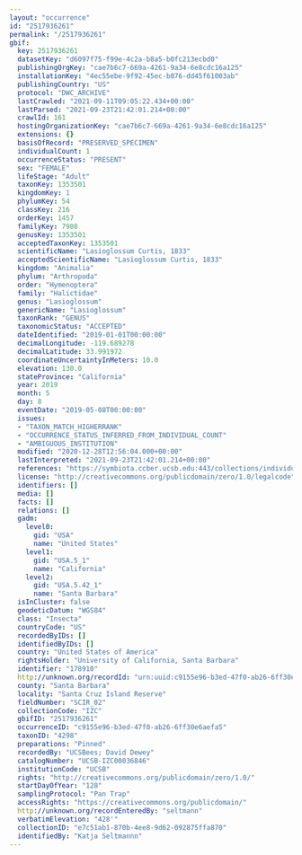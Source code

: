 ```yaml
---
layout: "occurrence"
id: "2517936261"
permalink: "/2517936261"
gbif:
  key: 2517936261
  datasetKey: "d6097f75-f99e-4c2a-b8a5-b0fc213ecbd0"
  publishingOrgKey: "cae7b6c7-669a-4261-9a34-6e8cdc16a125"
  installationKey: "4ec55ebe-9f92-45ec-b076-dd45f61003ab"
  publishingCountry: "US"
  protocol: "DWC_ARCHIVE"
  lastCrawled: "2021-09-11T09:05:22.434+00:00"
  lastParsed: "2021-09-23T21:42:01.214+00:00"
  crawlId: 161
  hostingOrganizationKey: "cae7b6c7-669a-4261-9a34-6e8cdc16a125"
  extensions: {}
  basisOfRecord: "PRESERVED_SPECIMEN"
  individualCount: 1
  occurrenceStatus: "PRESENT"
  sex: "FEMALE"
  lifeStage: "Adult"
  taxonKey: 1353501
  kingdomKey: 1
  phylumKey: 54
  classKey: 216
  orderKey: 1457
  familyKey: 7908
  genusKey: 1353501
  acceptedTaxonKey: 1353501
  scientificName: "Lasioglossum Curtis, 1833"
  acceptedScientificName: "Lasioglossum Curtis, 1833"
  kingdom: "Animalia"
  phylum: "Arthropoda"
  order: "Hymenoptera"
  family: "Halictidae"
  genus: "Lasioglossum"
  genericName: "Lasioglossum"
  taxonRank: "GENUS"
  taxonomicStatus: "ACCEPTED"
  dateIdentified: "2019-01-01T00:00:00"
  decimalLongitude: -119.689278
  decimalLatitude: 33.991972
  coordinateUncertaintyInMeters: 10.0
  elevation: 130.0
  stateProvince: "California"
  year: 2019
  month: 5
  day: 8
  eventDate: "2019-05-08T00:00:00"
  issues:
  - "TAXON_MATCH_HIGHERRANK"
  - "OCCURRENCE_STATUS_INFERRED_FROM_INDIVIDUAL_COUNT"
  - "AMBIGUOUS_INSTITUTION"
  modified: "2020-12-28T12:56:04.000+00:00"
  lastInterpreted: "2021-09-23T21:42:01.214+00:00"
  references: "https://symbiota.ccber.ucsb.edu:443/collections/individual/index.php?occid=178910"
  license: "http://creativecommons.org/publicdomain/zero/1.0/legalcode"
  identifiers: []
  media: []
  facts: []
  relations: []
  gadm:
    level0:
      gid: "USA"
      name: "United States"
    level1:
      gid: "USA.5_1"
      name: "California"
    level2:
      gid: "USA.5.42_1"
      name: "Santa Barbara"
  isInCluster: false
  geodeticDatum: "WGS84"
  class: "Insecta"
  countryCode: "US"
  recordedByIDs: []
  identifiedByIDs: []
  country: "United States of America"
  rightsHolder: "University of California, Santa Barbara"
  identifier: "178910"
  http://unknown.org/recordId: "urn:uuid:c9155e96-b3ed-47f0-ab26-6ff30e6aefa5"
  county: "Santa Barbara"
  locality: "Santa Cruz Island Reserve"
  fieldNumber: "SCIR_02"
  collectionCode: "IZC"
  gbifID: "2517936261"
  occurrenceID: "c9155e96-b3ed-47f0-ab26-6ff30e6aefa5"
  taxonID: "4298"
  preparations: "Pinned"
  recordedBy: "UCSBees; David Dewey"
  catalogNumber: "UCSB-IZC00036846"
  institutionCode: "UCSB"
  rights: "http://creativecommons.org/publicdomain/zero/1.0/"
  startDayOfYear: "128"
  samplingProtocol: "Pan Trap"
  accessRights: "https://creativecommons.org/publicdomain/"
  http://unknown.org/recordEnteredBy: "seltmann"
  verbatimElevation: "428'"
  collectionID: "e7c51ab1-870b-4ee8-9d62-092875ffa870"
  identifiedBy: "Katja Seltmannn"
---
```

